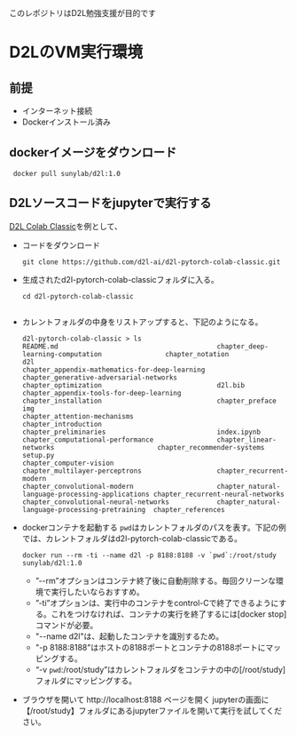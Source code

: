このレポジトリはD2L勉強支援が目的です

# D2LのVM実行環境

## 前提
  - インターネット接続
  - Dockerインストール済み

## dockerイメージをダウンロード
   ```
    docker pull sunylab/d2l:1.0
   ```
## D2Lソースコードをjupyterで実行する
  [D2L Colab Classic](https://github.com/d2l-ai/d2l-pytorch-colab-classic.git)を例として、

- コードをダウンロード

   ```
   git clone https://github.com/d2l-ai/d2l-pytorch-colab-classic.git
   ```

- 生成されたd2l-pytorch-colab-classicフォルダに入る。

   ```
   cd d2l-pytorch-colab-classic


- カレントフォルダの中身をリストアップすると、下記のようになる。

   ```
   d2l-pytorch-colab-classic > ls
   README.md                                        chapter_deep-learning-computation                chapter_notation                                 d2l
   chapter_appendix-mathematics-for-deep-learning   chapter_generative-adversarial-networks          chapter_optimization                             d2l.bib
   chapter_appendix-tools-for-deep-learning         chapter_installation                             chapter_preface                                  img
   chapter_attention-mechanisms                     chapter_introduction                             chapter_preliminaries                            index.ipynb
   chapter_computational-performance                chapter_linear-networks                          chapter_recommender-systems                      setup.py
   chapter_computer-vision                          chapter_multilayer-perceptrons                   chapter_recurrent-modern
   chapter_convolutional-modern                     chapter_natural-language-processing-applications chapter_recurrent-neural-networks
   chapter_convolutional-neural-networks            chapter_natural-language-processing-pretraining  chapter_references
   ```

- dockerコンテナを起動する
  `pwd`はカレントフォルダのパスを表す。下記の例では、カレントフォルダはd2l-pytorch-colab-classicである。

   ```
   docker run --rm -ti --name d2l -p 8188:8188 -v `pwd`:/root/study sunylab/d2l:1.0
   ```

   - ”--rm”オプションはコンテナ終了後に自動削除する。毎回クリーンな環境で実行したいならおすすめ。
   - ”-ti”オプションは、実行中のコンテナをcontrol-Cで終了できるようにする。これをつけなければ、コンテナの実行を終了するには[docker stop]コマンドが必要。
   - "--name d2l"は、起動したコンテナを識別するため。
   - "-p 8188:8188"はホストの8188ポートとコンテナの8188ポートにマッピングする。
   - “-v `pwd`:/root/study”はカレントフォルダをコンテナの中の[/root/study]フォルダにマッピングする。

- ブラウザを開いて http://localhost:8188 ページを開く
  jupyterの画面に【/root/study】フォルダにあるjupyterファイルを開いて実行を試してください。




